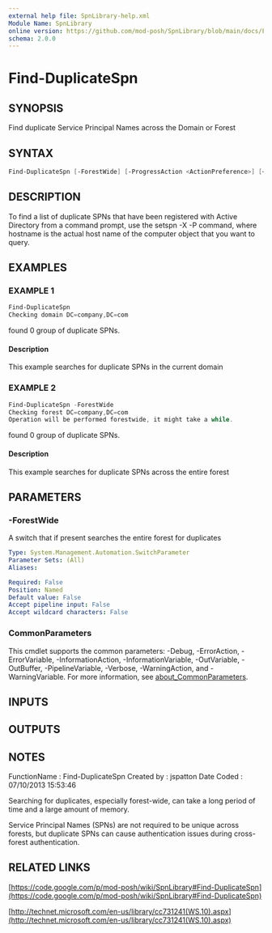 ```yaml
---
external help file: SpnLibrary-help.xml
Module Name: SpnLibrary
online version: https://github.com/mod-posh/SpnLibrary/blob/main/docs/Find-DuplicateSpn.md#find-duplicatespn
schema: 2.0.0
---
```


# Find-DuplicateSpn

## SYNOPSIS

Find duplicate Service Principal Names across the Domain or Forest

## SYNTAX

```powershell
Find-DuplicateSpn [-ForestWide] [-ProgressAction <ActionPreference>] [<CommonParameters>]
```

## DESCRIPTION

To find a list of duplicate SPNs that have been registered with
Active Directory from a command prompt, use the
setspn -X -P command, where hostname is the actual host name of the
computer object that you want to query.

## EXAMPLES

### EXAMPLE 1

```powershell
Find-DuplicateSpn
Checking domain DC=company,DC=com
```

found 0 group of duplicate SPNs.

#### Description

This example searches for duplicate SPNs in the current domain

### EXAMPLE 2

```powershell
Find-DuplicateSpn -ForestWide
Checking forest DC=company,DC=com
Operation will be performed forestwide, it might take a while.
```

found 0 group of duplicate SPNs.

#### Description

This example searches for duplicate SPNs across the entire forest

## PARAMETERS

### -ForestWide

A switch that if present searches the entire forest for duplicates

```yaml
Type: System.Management.Automation.SwitchParameter
Parameter Sets: (All)
Aliases:

Required: False
Position: Named
Default value: False
Accept pipeline input: False
Accept wildcard characters: False
```

### CommonParameters

This cmdlet supports the common parameters: -Debug, -ErrorAction, -ErrorVariable, -InformationAction, -InformationVariable, -OutVariable, -OutBuffer, -PipelineVariable, -Verbose, -WarningAction, and -WarningVariable. For more information, see [about_CommonParameters](http://go.microsoft.com/fwlink/?LinkID=113216).

## INPUTS

## OUTPUTS

## NOTES

FunctionName : Find-DuplicateSpn
Created by   : jspatton
Date Coded   : 07/10/2013 15:53:46

Searching for duplicates, especially forest-wide, can take a long
period of time and a large amount of memory.

Service Principal Names (SPNs) are not required to be unique across
forests, but duplicate SPNs can cause authentication issues during
cross-forest authentication.

## RELATED LINKS

[https://code.google.com/p/mod-posh/wiki/SpnLibrary#Find-DuplicateSpn](https://code.google.com/p/mod-posh/wiki/SpnLibrary#Find-DuplicateSpn)

[http://technet.microsoft.com/en-us/library/cc731241(WS.10).aspx](http://technet.microsoft.com/en-us/library/cc731241(WS.10).aspx)
